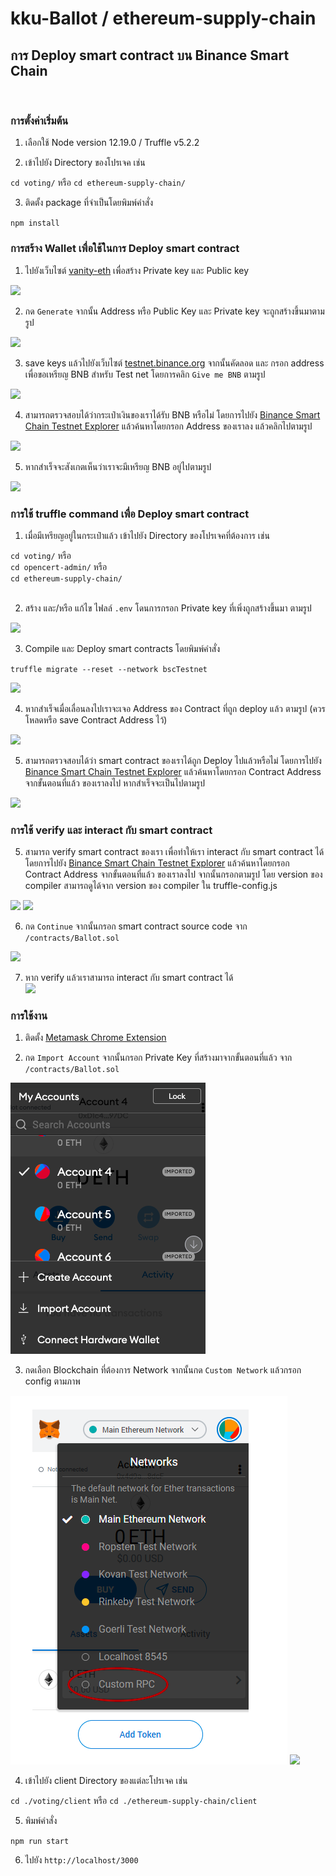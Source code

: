 # kku-Ballot / ethereum-supply-chain

## การ Deploy smart contract บน Binance Smart Chain

<br />

### การตั้งค่าเริ่มต้น

1) เลือกใช้ Node version 12.19.0 / Truffle v5.2.2

2) เข้าไปยัง Directory ของโปรเจค เช่น<br />

`cd voting/` หรือ
`cd ethereum-supply-chain/`  <br />

3) ติดตั้ง package ที่จำเป็นโดยพิมพ์คำสั่ง <br />

`npm install` <br />


### การสร้าง Wallet เพื่อใช้ในการ Deploy smart contract

1) ไปยังเว็บไซต์ 
[vanity-eth](https://vanity-eth.tk/) เพื่อสร้าง Private key และ Public key <br />

![](images/1_vanity.png)

2) กด `Generate` จากนั้น Address หรือ Public Key และ Private key จะถูกสร้างขึ้นมาตามรูป <br />

![](images/2_key.png)

3) save keys  แล้วไปยังเว็บไซต์ 
[testnet.binance.org](https://testnet.binance.org/faucet-smart) จากนั้นคัดลอด และ กรอก address เพื่อขอเหรียญ BNB สำหรับ Test net โดยการคลิก `Give me BNB` ตามรูป<br />

![](images/3_faucet.png)


4) สามารถตรวจสอบได้ว่ากระเป๋าเงินของเราได้รับ BNB หรือไม่ โดยการไปยัง 
[Binance Smart Chain Testnet Explorer](https://testnet.bscscan.com/) แล้วค้นหาโดยกรอก Address ของเราลง แล้วคลิกไปตามรูป <br />

![](images/4_testnet_wallet_address.png)

5) หากสำเร็จจะสังเกตเห็นว่าเราจะมีเหรียญ BNB อยู่ไปตามรูป <br />

![](images/5_testnet_wallet_amount.png)


### การใช้ truffle command เพื่อ Deploy smart contract

1) เมื่อมีเหรียญอยู่ในกระเป๋าแล้ว เข้าไปยัง Directory ของโปรเจคที่ต้องการ เช่น<br />

`cd voting/` หรือ  <br />
`cd opencert-admin/` หรือ  <br />
`cd ethereum-supply-chain/` <br />
<br />

2) สร้าง และ/หรือ แก้ไข ไฟลล์ `.env` โดนการกรอก Private key ที่เพิ่งถูกสร้างขึ้นมา ตามรูป<br />

![](images/6_ENV.png)

3) Compile และ Deploy smart contracts โดยพิมพ์คำสั่ง <br />

`truffle migrate --reset --network bscTestnet` <br />

![](images/7_compile.png)

4) หากสำเร็จเมื่อเลื่อนลงไปเราจะเจอ Address ของ Contract ที่ถูก deploy แล้ว ตามรูป (ควรโหลดหรือ save Contract Address ไว้)<br />

![](images/8_contract_address.png)

5) สามารถตรวจสอบได้ว่า smart contract ของเราได้ถูก Deploy ไปแล้วหรือไม่ โดยการไปยัง 
[Binance Smart Chain Testnet Explorer](https://testnet.bscscan.com/) แล้วค้นหาโดยกรอก Contract Address จากขั้นตอนที่แล้ว ของเราลงไป หากสำเร็จจะเป็นไปตามรูป <br />

![](images/9_testnet_contract_address.png)

### การใช้ verify และ interact กับ smart contract

5) สามารถ verify smart contract ของเรา เพื่อทำให้เรา interact กับ smart contract ได้ โดยการไปยัง 
[Binance Smart Chain Testnet Explorer](https://testnet.bscscan.com/verifyContract) แล้วค้นหาโดยกรอก Contract Address จากขั้นตอนที่แล้ว ของเราลงไป จากนั้นกรอกตามรูป โดย version ของ compiler สามารถดูได้จาก version ของ compiler ใน truffle-config.js<br />

![](images/10_verify.png)
![](images/11_version.png)

6) กด `Continue` จากนั้นกรอก smart contract source code จาก `/contracts/Ballot.sol`<br />

![](images/12_source.png)

7) หาก verify แล้วเราสามารถ interact กับ smart contract ได้ <br />
![](images/13_interact.png)


### การใช้งาน

1) ติดตั้ง  [Metamask Chrome Extension](https://chrome.google.com/webstore/detail/metamask/nkbihfbeogaeaoehlefnkodbefgpgknn?hl=en) <br />

2) กด `Import Account` จากนั้นกรอก Private Key ที่สร้างมาจากขั้นตอนที่แล้ว จาก `/contracts/Ballot.sol`<br />

![](images/14_import_key.png)


3) กดเลือก Blockchain ที่ต้องการ Network จากนั้นกด `Custom Network` แล้วกรอก config ตามภาพ <br />

![](images/15_choose_network.png)
![](images/1ุุุ6_set_network.png)

4) เข้าไปยัง client Directory  ของแต่ละโปรเจค เช่น<br />

`cd ./voting/client` หรือ
`cd ./ethereum-supply-chain/client`  <br />

5) พิมพ์คำสั่ง <br />

`npm run start` <br />

6) ไปยัง `http://localhost/3000` <br />
